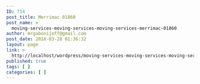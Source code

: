 ```yaml
---
ID: 714
post_title: Merrimac 01860
post_name: >
  moving-services-moving-services-moving-services-merrimac-01860
author: mrgabonijeff@gmail.com
post_date: 2018-03-28 01:36:32
layout: page
link: >
  http://localhost/wordpress/moving-services-moving-services-moving-services-merrimac-01860/
published: true
tags: [ ]
categories: [ ]
---
```

